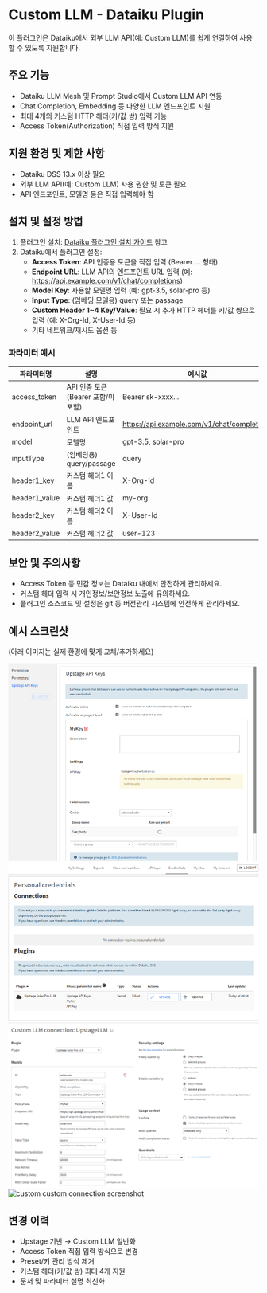 # Custom LLM - Dataiku Plugin

이 플러그인은 Dataiku에서 외부 LLM API(예: Custom LLM)를 쉽게 연결하여 사용할 수 있도록 지원합니다.

## 주요 기능
- Dataiku LLM Mesh 및 Prompt Studio에서 Custom LLM API 연동
- Chat Completion, Embedding 등 다양한 LLM 엔드포인트 지원
- 최대 4개의 커스텀 HTTP 헤더(키/값 쌍) 입력 가능
- Access Token(Authorization) 직접 입력 방식 지원

## 지원 환경 및 제한 사항
- Dataiku DSS 13.x 이상 필요
- 외부 LLM API(예: Custom LLM) 사용 권한 및 토큰 필요
- API 엔드포인트, 모델명 등은 직접 입력해야 함

## 설치 및 설정 방법
1. 플러그인 설치: [Dataiku 플러그인 설치 가이드](https://doc.dataiku.com/dss/latest/plugins/installing.html) 참고
2. Dataiku에서 플러그인 설정:
    - **Access Token**: API 인증용 토큰을 직접 입력 (Bearer ... 형태)
    - **Endpoint URL**: LLM API의 엔드포인트 URL 입력 (예: https://api.example.com/v1/chat/completions)
    - **Model Key**: 사용할 모델명 입력 (예: gpt-3.5, solar-pro 등)
    - **Input Type**: (임베딩 모델용) query 또는 passage
    - **Custom Header 1~4 Key/Value**: 필요 시 추가 HTTP 헤더를 키/값 쌍으로 입력 (예: X-Org-Id, X-User-Id 등)
    - 기타 네트워크/재시도 옵션 등

### 파라미터 예시
| 파라미터명         | 설명                                 | 예시값                        |
|-------------------|--------------------------------------|-------------------------------|
| access_token      | API 인증 토큰 (Bearer 포함/미포함)    | Bearer sk-xxxx...             |
| endpoint_url      | LLM API 엔드포인트                   | https://api.example.com/v1/chat/completions |
| model             | 모델명                               | gpt-3.5, solar-pro            |
| inputType         | (임베딩용) query/passage             | query                         |
| header1_key       | 커스텀 헤더1 이름                    | X-Org-Id                      |
| header1_value     | 커스텀 헤더1 값                      | my-org                        |
| header2_key       | 커스텀 헤더2 이름                    | X-User-Id                     |
| header2_value     | 커스텀 헤더2 값                      | user-123                      |

## 보안 및 주의사항
- Access Token 등 민감 정보는 Dataiku 내에서 안전하게 관리하세요.
- 커스텀 헤더 입력 시 개인정보/보안정보 노출에 유의하세요.
- 플러그인 소스코드 및 설정은 git 등 버전관리 시스템에 안전하게 관리하세요.

## 예시 스크린샷
(아래 이미지는 실제 환경에 맞게 교체/추가하세요)

![api key preset screenshot](assets/api-key-preset-screenshot.png)
![credentials screenshot](assets/credentials-screenshot.png)
![new custom connection screenshot](assets/new-custom-connection-screenshot.png)
![custom custom connection screenshot](assets/custom-custom-connection.png)

## 변경 이력
- Upstage 기반 → Custom LLM 일반화
- Access Token 직접 입력 방식으로 변경
- Preset/키 관리 방식 제거
- 커스텀 헤더(키/값 쌍) 최대 4개 지원
- 문서 및 파라미터 설명 최신화 